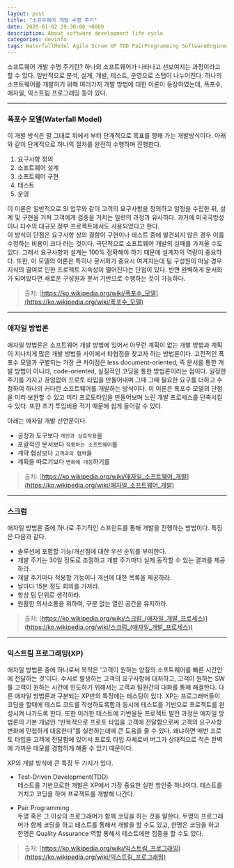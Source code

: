 ```yaml
---
layout: post
title: "소프트웨어 개발 수명 주기"
date: 2020-01-02 19:30:00 +0000
description: About software development life cycle
categories: devinfo
tags: WaterfallModel Agile Scrum XP TDD PairProgramming SoftwareEngineering
---
```


소프트웨어 개발 수명 주기란? 하나의 소프트웨어가 나타나고 선보여지는 과정이라고 할 수 있다. 일반적으로 분석, 설계, 개발, 테스트, 운영으로 스텝이 나누어진다. 하나의 소프트웨어를 개발하기 위해 여러가지 개발 방법에 대한 이론이 등장하였는데, 폭포수, 애자일, 익스트림 프로그래밍 등이 있다.

---

### 폭포수 모델(Waterfall Model)

이 개발 방식은 말 그대로 위에서 부터 단계적으로 목표를 향해 가는 개발방식이다. 아래와 같이 단계적으로 하나의 절차를 완전히 수행하며 진행한다.

1. 요구사항 정의
2. 소프트웨어 설계
3. 소프트웨어 구현
4. 테스트
5. 운영

이 이론은 일반적으로 SI 업무와 같이 고객의 요구사항을 정의하고 일정을 수립한 뒤, 설계 및 구현을 거쳐 고객에게 검증을 거치는 일련의 과정과 유사하다. 과거에 미국국방성이나 다수의 대규모 정부 프로젝트에서도 사용되었다고 한다.  
이 방식의 단점은 요구사항 상의 결함이 구현이나 테스트 중에 발견되지 않은 경우 이를 수정하는 비용이 크다 라는 것이다. 극단적으로 소프트웨어 개발의 실패를 가져올 수도 있다. 그래서 요구사항과 설계는 100% 정확해야 하기 때문에 설계자의 역량이 중요하다. 또한, 이 모델의 이론은 특히나 문서화가 중요시 여겨지는데 팀 구성원이 떠날 경우 지식의 결여로 인한 프로젝트 지속성이 떨어진다는 단점이 있다. 반면 완벽하게 문서화가 되어있다면 새로운 구성원과 문서 기반으로 수행하는 것이 가능하다.

> 출처: [https://ko.wikipedia.org/wiki/폭포수_모델](https://ko.wikipedia.org/wiki/폭포수_모델)

---

### 애자일 방법론

애자일 방법론은 소프트웨어 개발 방법에 있어서 아무런 계획이 없는 개발 방법과 계획이 지나치게 많은 개발 방법들 사이에서 타협점을 찾고자 하는 방법론이다. 고전적인 폭포수 모델과 구별되는 가장 큰 차이점은 less document-oriented, 즉 문서를 통한 개발 방법이 아니라, code-oriented, 실질적인 코딩을 통한 방법론이라는 점이다. 일정한 주기를 가지고 끊임없이 프로토 타입을 만들어내며 그때 그때 필요한 요구를 더하고 수정하여 하나의 커다란 소프트웨어를 개발하는 방식이다.
이 이론은 폭포수 모델의 단점을 미리 보완할 수 있고 미리 프로토타입을 만들어보며 느린 개발 프로세스를 단축시킬 수 있다. 또한 초기 투입비용 적기 때문에 쉽게 들어갈 수 있다.

아래는 애자일 개발 선언문이다.

- 공정과 도구보다 `개인과 상호작용`을
- 포괄적인 문서보다 `작동하는 소프트웨어`를
- 계약 협상보다 `고객과의 협력`을
- 계획을 따르기보다 `변화에 대응`하기를

> 출처: [https://ko.wikipedia.org/wiki/애자일_소프트웨어_개발](https://ko.wikipedia.org/wiki/애자일_소프트웨어_개발)

---

### 스크럼

애자일 방법론 중에 하나로 주기적인 스프린트를 통해 개발을 진행하는 방법이다. 특징은 다음과 같다.

- 솔루션에 포함할 기능/개선점에 대한 우선 순위를 부여한다.
- 개발 주기는 30일 정도로 조절하고 개발 주기마다 실제 동작할 수 있는 결과를 제공하라.
- 개발 주기마다 적용할 기능이나 개선에 대한 목록을 제공하라.
- 날마다 15분 정도 회의를 가져라.
- 항상 팀 단위로 생각하라.
- 원활한 의사소통을 위하여, 구분 없는 열린 공간을 유지하라.

> 출처: [https://ko.wikipedia.org/wiki/스크럼_(애자일_개발_프로세스)](https://ko.wikipedia.org/wiki/스크럼_(애자일_개발_프로세스))

---

### 익스트림 프로그래밍(XP)

애자일 방법론 중에 하나로써 목적은 '고객이 원하는 양질의 소프트웨어를 빠른 시간안에 전달하는 것'이다. 수시로 발생하는 고객의 요구사항에 대처하고, 고객이 원하는 SW를 고객이 원하는 시간에 인도하기 위해서는 고객과 팀원간의 대화를 통해 해결한다. 다른 애자일 방법론과 구분되는 XP만의 특징에는 테스팅이 있다. XP는 프로그래머들이 코딩을 할때에 테스트 코드를 작성하도록함과 동시에 테스트를 기반으로 프로젝트를 완성시켜 나가도록 한다. 또한 이러한 테스트에 기반을둔 프로젝트 발전 과정은 애자일 방법론의 기본 개념인 "반복적으로 프로토 타입을 고객에 전달함으로써 고객의 요구사항 변화에 민첩하게 대응한다"를 실천하는데에 큰 도움을 줄 수 있다. 왜냐하면 매번 프로토 타입을 고객에 전달함에 있어서 프로토 타입 자체로써 버그가 상대적으로 적은 완벽에 가까운 데모를 경험하게 해줄 수 있기 때문이다.

XP의 개발 방식에 큰 특징 두 가지가 있다.

- Test-Driven Development(TDD)  
  테스트를 기반으로한 개발은 XP에서 가장 중요한 실천 방안중 하나이다. 테스트를 거치고 코딩을 하며 프로젝트를 개발해 나간다.

- Pair Programming  
  두명 혹은 그 이상의 프로그래머가 함께 코딩을 하는 것을 말한다. 두명의 프로그래머가 함께 코딩을 하고 테스트를 통해서 개발을 할 수도 있고, 한명은 코딩을 하고 한명은 Quality Assurance 역할 통해서 테스트에만 집중을 할 수도 있다.  

> 출처: [https://ko.wikipedia.org/wiki/익스트림_프로그래밍](https://ko.wikipedia.org/wiki/익스트림_프로그래밍)
